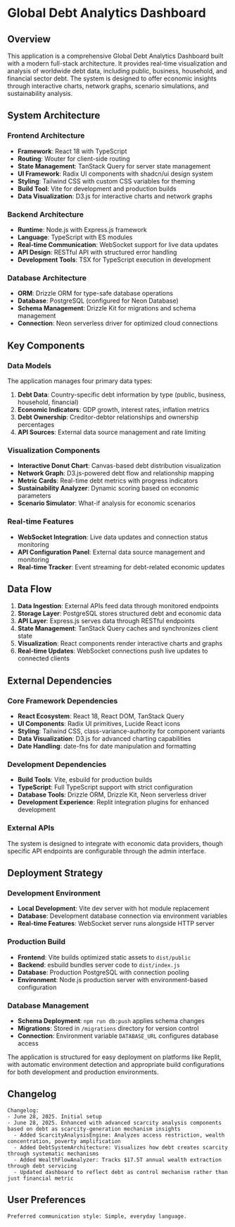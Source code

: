 # Global Debt Analytics Dashboard

## Overview

This application is a comprehensive Global Debt Analytics Dashboard built with a modern full-stack architecture. It provides real-time visualization and analysis of worldwide debt data, including public, business, household, and financial sector debt. The system is designed to offer economic insights through interactive charts, network graphs, scenario simulations, and sustainability analysis.

## System Architecture

### Frontend Architecture
- **Framework**: React 18 with TypeScript
- **Routing**: Wouter for client-side routing
- **State Management**: TanStack Query for server state management
- **UI Framework**: Radix UI components with shadcn/ui design system
- **Styling**: Tailwind CSS with custom CSS variables for theming
- **Build Tool**: Vite for development and production builds
- **Data Visualization**: D3.js for interactive charts and network graphs

### Backend Architecture
- **Runtime**: Node.js with Express.js framework
- **Language**: TypeScript with ES modules
- **Real-time Communication**: WebSocket support for live data updates
- **API Design**: RESTful API with structured error handling
- **Development Tools**: TSX for TypeScript execution in development

### Database Architecture
- **ORM**: Drizzle ORM for type-safe database operations
- **Database**: PostgreSQL (configured for Neon Database)
- **Schema Management**: Drizzle Kit for migrations and schema management
- **Connection**: Neon serverless driver for optimized cloud connections

## Key Components

### Data Models
The application manages four primary data types:
1. **Debt Data**: Country-specific debt information by type (public, business, household, financial)
2. **Economic Indicators**: GDP growth, interest rates, inflation metrics
3. **Debt Ownership**: Creditor-debtor relationships and ownership percentages
4. **API Sources**: External data source management and rate limiting

### Visualization Components
- **Interactive Donut Chart**: Canvas-based debt distribution visualization
- **Network Graph**: D3.js-powered debt flow and relationship mapping
- **Metric Cards**: Real-time debt metrics with progress indicators
- **Sustainability Analyzer**: Dynamic scoring based on economic parameters
- **Scenario Simulator**: What-if analysis for economic scenarios

### Real-time Features
- **WebSocket Integration**: Live data updates and connection status monitoring
- **API Configuration Panel**: External data source management and monitoring
- **Real-time Tracker**: Event streaming for debt-related economic updates

## Data Flow

1. **Data Ingestion**: External APIs feed data through monitored endpoints
2. **Storage Layer**: PostgreSQL stores structured debt and economic data
3. **API Layer**: Express.js serves data through RESTful endpoints
4. **State Management**: TanStack Query caches and synchronizes client state
5. **Visualization**: React components render interactive charts and graphs
6. **Real-time Updates**: WebSocket connections push live updates to connected clients

## External Dependencies

### Core Framework Dependencies
- **React Ecosystem**: React 18, React DOM, TanStack Query
- **UI Components**: Radix UI primitives, Lucide React icons
- **Styling**: Tailwind CSS, class-variance-authority for component variants
- **Data Visualization**: D3.js for advanced charting capabilities
- **Date Handling**: date-fns for date manipulation and formatting

### Development Dependencies
- **Build Tools**: Vite, esbuild for production builds
- **TypeScript**: Full TypeScript support with strict configuration
- **Database Tools**: Drizzle ORM, Drizzle Kit, Neon serverless driver
- **Development Experience**: Replit integration plugins for enhanced development

### External APIs
The system is designed to integrate with economic data providers, though specific API endpoints are configurable through the admin interface.

## Deployment Strategy

### Development Environment
- **Local Development**: Vite dev server with hot module replacement
- **Database**: Development database connection via environment variables
- **Real-time Features**: WebSocket server runs alongside HTTP server

### Production Build
- **Frontend**: Vite builds optimized static assets to `dist/public`
- **Backend**: esbuild bundles server code to `dist/index.js`
- **Database**: Production PostgreSQL with connection pooling
- **Environment**: Node.js production server with environment-based configuration

### Database Management
- **Schema Deployment**: `npm run db:push` applies schema changes
- **Migrations**: Stored in `/migrations` directory for version control
- **Connection**: Environment variable `DATABASE_URL` configures database access

The application is structured for easy deployment on platforms like Replit, with automatic environment detection and appropriate build configurations for both development and production environments.

## Changelog
```
Changelog:
- June 28, 2025. Initial setup
- June 28, 2025. Enhanced with advanced scarcity analysis components based on debt as scarcity-generation mechanism insights
  - Added ScarcityAnalysisEngine: Analyzes access restriction, wealth concentration, poverty amplification
  - Added DebtSystemArchitecture: Visualizes how debt creates scarcity through systematic mechanisms
  - Added WealthFlowAnalyzer: Tracks $17.5T annual wealth extraction through debt servicing
  - Updated dashboard to reflect debt as control mechanism rather than just financial metric
```

## User Preferences
```
Preferred communication style: Simple, everyday language.
```